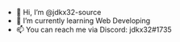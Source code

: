 - 👋 Hi, I’m @jdkx32-source
- 🌱 I’m currently learning Web Developing
- 📫 You can reach me via Discord: jdkx32#1735

